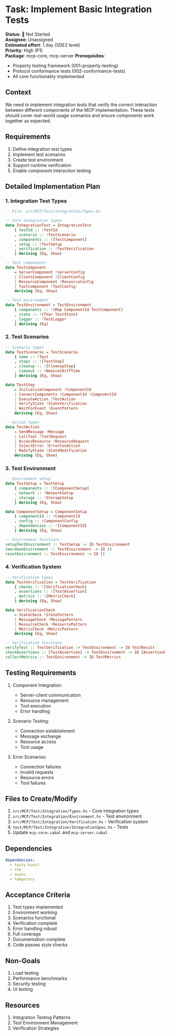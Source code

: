 # Task: Implement Basic Integration Tests

**Status**: 🔴 Not Started  
**Assignee**: Unassigned  
**Estimated effort**: 1 day (SDE2 level)  
**Priority**: High (P1)  
**Package**: mcp-core, mcp-server
**Prerequisites**: 
- Property testing framework (001-property-testing)
- Protocol conformance tests (002-conformance-tests)
- All core functionality implemented

## Context
We need to implement integration tests that verify the correct interaction between different components of the MCP implementation. These tests should cover real-world usage scenarios and ensure components work together as expected.

## Requirements
1. Define integration test types
2. Implement test scenarios
3. Create test environment
4. Support runtime verification
5. Enable component interaction testing

## Detailed Implementation Plan

### 1. Integration Test Types

```haskell
-- File: src/MCP/Test/Integration/Types.hs

-- Core integration types
data IntegrationTest = IntegrationTest
    { testId :: !TestId
    , scenario :: !TestScenario
    , components :: ![TestComponent]
    , setup :: !TestSetup
    , verification :: !TestVerification
    } deriving (Eq, Show)

-- Test components
data TestComponent
    = ServerComponent !ServerConfig
    | ClientComponent !ClientConfig
    | ResourceComponent !ResourceConfig
    | ToolComponent !ToolConfig
    deriving (Eq, Show)

-- Test environment
data TestEnvironment = TestEnvironment
    { components :: !(Map ComponentId TestComponent)
    , state :: !(TVar TestState)
    , logger :: !TestLogger
    } deriving (Eq)
```

### 2. Test Scenarios

```haskell
-- Scenario types
data TestScenario = TestScenario
    { name :: !Text
    , steps :: ![TestStep]
    , cleanup :: ![CleanupStep]
    , timeout :: !NominalDiffTime
    } deriving (Eq, Show)

data TestStep
    = InitializeComponent !ComponentId
    | ConnectComponents !ComponentId !ComponentId
    | ExecuteAction !TestAction
    | VerifyState !StateVerification
    | WaitForEvent !EventPattern
    deriving (Eq, Show)

-- Action types
data TestAction
    = SendMessage !Message
    | CallTool !ToolRequest
    | AccessResource !ResourceRequest
    | InjectError !ErrorCondition
    | ModifyState !StateModification
    deriving (Eq, Show)
```

### 3. Test Environment

```haskell
-- Environment setup
data TestSetup = TestSetup
    { components :: ![ComponentSetup]
    , network :: !NetworkSetup
    , storage :: !StorageSetup
    } deriving (Eq, Show)

data ComponentSetup = ComponentSetup
    { componentId :: !ComponentId
    , config :: !ComponentConfig
    , dependencies :: ![ComponentId]
    } deriving (Eq, Show)

-- Environment functions
setupTestEnvironment :: TestSetup -> IO TestEnvironment
teardownEnvironment :: TestEnvironment -> IO ()
resetEnvironment :: TestEnvironment -> IO ()
```

### 4. Verification System

```haskell
-- Verification types
data TestVerification = TestVerification
    { checks :: ![VerificationCheck]
    , assertions :: ![TestAssertion]
    , metrics :: ![MetricCheck]
    } deriving (Eq, Show)

data VerificationCheck
    = StateCheck !StatePattern
    | MessageCheck !MessagePattern
    | ResourceCheck !ResourcePattern
    | MetricCheck !MetricPattern
    deriving (Eq, Show)

-- Verification functions
verifyTest :: TestVerification -> TestEnvironment -> IO TestResult
checkAssertions :: [TestAssertion] -> TestEnvironment -> IO [AssertionResult]
collectMetrics :: TestEnvironment -> IO TestMetrics
```

## Testing Requirements

1. Component Integration:
   - Server-client communication
   - Resource management
   - Tool execution
   - Error handling

2. Scenario Testing:
   - Connection establishment
   - Message exchange
   - Resource access
   - Tool usage

3. Error Scenarios:
   - Connection failures
   - Invalid requests
   - Resource errors
   - Tool failures

## Files to Create/Modify
1. `src/MCP/Test/Integration/Types.hs` - Core integration types
2. `src/MCP/Test/Integration/Environment.hs` - Test environment
3. `src/MCP/Test/Integration/Verification.hs` - Verification system
4. `test/MCP/Test/Integration/IntegrationSpec.hs` - Tests
5. Update `mcp-core.cabal` and `mcp-server.cabal`

## Dependencies
```yaml
dependencies:
  - tasty-hunit
  - stm
  - async
  - temporary
```

## Acceptance Criteria
1. Test types implemented
2. Environment working
3. Scenarios functional
4. Verification complete
5. Error handling robust
6. Full coverage
7. Documentation complete
8. Code passes style checks

## Non-Goals
1. Load testing
2. Performance benchmarks
3. Security testing
4. UI testing

## Resources
1. Integration Testing Patterns
2. Test Environment Management
3. Verification Strategies